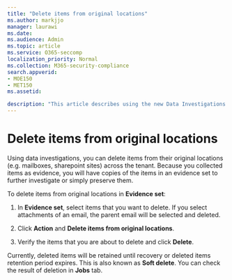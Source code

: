 ```yaml
---
title: "Delete items from original locations"
ms.author: markjjo
manager: laurawi
ms.date: 
ms.audience: Admin
ms.topic: article
ms.service: O365-seccomp
localization_priority: Normal
ms.collection: M365-security-compliance
search.appverid: 
- MOE150
- MET150
ms.assetid: 

description: "This article describes using the new Data Investigations (Preview) tool in the Security & Compliance Center to delete items from their original locations."
---
```


# Delete items from original locations

Using data investigations, you can delete items from their original locations (e.g. mailboxes, sharepoint sites) across the tenant. Because you collected items as evidence, you will have copies of the items in an evidence set to further investigate or simply preserve them. 

To delete items from original locations in **Evidence set**:

1. In **Evidence set**, select items that you want to delete. If you select attachments of an email, the parent email will be selected and deleted. 
 
2. Click **Action** and **Delete items from original locations**.

3. Verify the items that you are about to delete and click **Delete**.

Currently, deleted items will be retained until recovery or deleted items retention period expires. This is also known as **Soft delete**. You can check the result of deletion in **Jobs** tab. 
